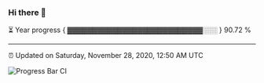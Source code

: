 ### Hi there 👋

⏳ Year progress { ▓▓▓▓▓▓▓▓▓▓▓▓▓▓▓▓▓▓▓▓▓▓▓▓▓▓▓░░░ } 90.72 %

---

⏰ Updated on Saturday, November 28, 2020, 12:50 AM UTC

![Progress Bar CI](https://github.com/arthurbuhl/arthurbuhl/workflows/Progress%20Bar%20CI/badge.svg)
